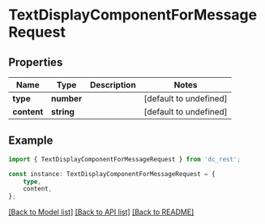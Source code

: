 # TextDisplayComponentForMessageRequest


## Properties

Name | Type | Description | Notes
------------ | ------------- | ------------- | -------------
**type** | **number** |  | [default to undefined]
**content** | **string** |  | [default to undefined]

## Example

```typescript
import { TextDisplayComponentForMessageRequest } from 'dc_rest';

const instance: TextDisplayComponentForMessageRequest = {
    type,
    content,
};
```

[[Back to Model list]](../README.md#documentation-for-models) [[Back to API list]](../README.md#documentation-for-api-endpoints) [[Back to README]](../README.md)
